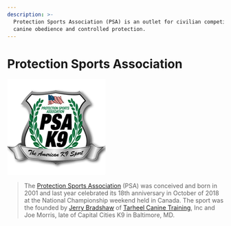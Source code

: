 ```yaml
---
description: >-
  Protection Sports Association (PSA) is an outlet for civilian competition in
  canine obedience and controlled protection.
---
```


# Protection Sports Association

![](../.gitbook/assets/protection-sports-association.png)

> The [Protection Sports Association](https://psak9-as.org/psa/) \(PSA\) was conceived and born in 2001 and last year celebrated its 18th anniversary in October of 2018 at the National Championship weekend held in Canada. The sport was the founded by [Jerry Bradshaw](http://www.tarheelcanine.com/2011/09/jerry-bradshaw-ceo-training-director-2/) of [Tarheel Canine Training](http://www.tarheelcanine.com/), Inc and Joe Morris, late of Capital Cities K9 in Baltimore, MD.



